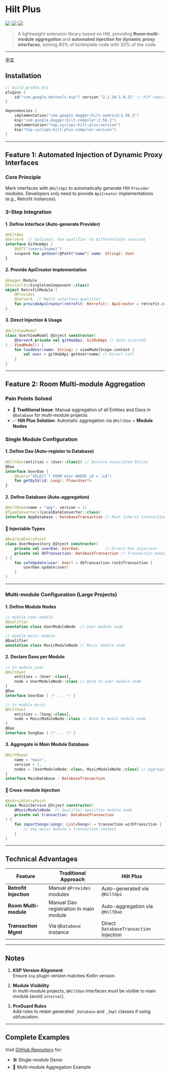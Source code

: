 # Hilt Plus
[![](https://img.shields.io/badge/ksp-2.1.21--2.0.1-important?logo=kotlin)](https://github.com/google/ksp)
[![](https://img.shields.io/badge/hilt-2.56.2-important?logo=android)](https://developer.android.com/training/dependency-injection/hilt-android?hl=zh-cn)
[![](https://img.shields.io/badge/hilt--plus-0.1.4-blueviolet?logo=android)](https://github.com/cyclops-top/hilt-plus)
> A lightweight extension library based on Hilt, providing **Room multi-module aggregation** and **automated injection for dynamic proxy interfaces**, solving 80% of boilerplate code with 20% of the code.

---
[中文](README_CN.md)
## Installation
```kotlin
// build.gradle.kts
plugins {
    id("com.google.devtools.ksp") version "2.1.10-1.0.31" // KSP required
}

dependencies {
    implementation("com.google.dagger:hilt-android:2.56.2")
    ksp("com.google.dagger:hilt-compiler:2.56.2")
    implementation("top.cyclops:hilt-plus:version")
    ksp("top.cyclops:hilt-plus-compiler:version")
}
```

---

## Feature 1: Automated Injection of Dynamic Proxy Interfaces
### Core Principle
Mark interfaces with `@HiltApi` to automatically generate Hilt `Provider` modules. Developers only need to provide `ApiCreator` implementations (e.g., Retrofit instances).

### 3-Step Integration
#### 1. Define Interface (Auto-generate Provider)
```kotlin
@HiltApi
@ServerA  // Optional: Use qualifier to differentiate services
interface GitHubApi {
    @GET("/users/{name}")
    suspend fun getUser(@Path("name") name: String): User
}
```

#### 2. Provide ApiCreator Implementation
```kotlin
@dagger.Module
@InstallIn(SingletonComponent::class)
object RetrofitModule {
    @Provides
    @ServerA  // Match interface qualifier
    fun provideApiCreator(retrofit: Retrofit): ApiCreator = retrofit.create(clazz) 
}
```

#### 3. Direct Injection & Usage
```kotlin
@HiltViewModel
class UserViewModel @Inject constructor(
    @ServerA private val gitHubApi: GitHubApi // Auto-injected
) : ViewModel() {
    fun loadUser(name: String) = viewModelScope.context {
        val user = gitHubApi.getUser(name) // Direct call
    }
}
```

---

## Feature 2: Room Multi-module Aggregation
### Pain Points Solved
- 🚫 **Traditional Issue**: Manual aggregation of all Entities and Daos in `@Database` for multi-module projects
- ✅ **Hilt Plus Solution**: Automatic aggregation via `@HiltDao` + **Module Nodes**

### Single Module Configuration
#### 1. Define Dao (Auto-register to Database)
```kotlin
@HiltDao(entities = [User::class]) // Declare associated Entity
@Dao
interface UserDao {
    @Query("SELECT * FROM User WHERE id = :id")
    fun getById(id: Long): Flow<User?>
}
```

#### 2. Define Database (Auto-aggregation)
```kotlin
@HiltRoom(name = "app", version = 1)
@TypeConverters(LocalDateConverter::class)
interface AppDatabase : DatabaseTransaction // Must inherit transaction interface
```

#### 🔑 Injectable Types
```kotlin
@AndroidEntryPoint
class UserRepository @Inject constructor(
    private val userDao: UserDao,           // Direct Dao injection
    private val dbTransaction: DatabaseTransaction // Transaction management
) {
    fun safeUpdate(user: User) = dbTransaction.runInTransaction {
        userDao.update(user)
    }
}
```

---

### Multi-module Configuration (Large Projects)
#### 1. Define Module Nodes
```kotlin
// module_user module
@Qualifier
annotation class UserModuleNode  // User module node

// module_music module
@Qualifier
annotation class MusicModuleNode // Music module node
```

#### 2. Declare Daos per Module
```kotlin
// In module_user
@HiltDao(
    entities = [User::class], 
    node = UserModuleNode::class // Bind to user module node
)
@Dao
interface UserDao { /* ... */ }

// In module_music
@HiltDao(
    entities = [Song::class], 
    node = MusicModuleNode::class // Bind to music module node
)
@Dao
interface SongDao { /* ... */ }
```

#### 3. Aggregate in Main Module Database
```kotlin
@HiltRoom(
    name = "main",
    version = 1,
    nodes = [UserModuleNode::class, MusicModuleNode::class] // Aggregate modules
)
interface MainDatabase : DatabaseTransaction
```

#### 🔑 Cross-module Injection
```kotlin
@AndroidEntryPoint
class MusicService @Inject constructor(
    @MusicModuleNode  // Qualifier specifies module node
    private val transaction: DatabaseTransaction
) {
    fun importSongs(songs: List<Song>) = transaction.withTransction {
        // Use music module's transaction context
    }
}
```

---

## Technical Advantages
| Feature               | Traditional Approach               | Hilt Plus                    |
|-----------------------|------------------------------------|------------------------------|
| **Retrofit Injection** | Manual `@Provides` modules         | Auto-generated via `@HiltApi` |
| **Room Multi-module**  | Manual Dao registration in main module | Auto-aggregation via `@HiltDao` |
| **Transaction Mgmt**  | Via `@Database` instance            | Direct `DatabaseTransaction` injection |

---

## Notes
1. **KSP Version Alignment**  
   Ensure `ksp` plugin version matches Kotlin version.

2. **Module Visibility**  
   In multi-module projects, `@HiltDao` interfaces must be visible to main module (avoid `internal`).

3. **ProGuard Rules**  
   Add rules to retain generated `_Database` and `_Impl` classes if using obfuscation.

---

## Complete Examples
Visit [GitHub Repository](https://github.com/cyclops-top/hilt-plus) for:
- 🛠️ Single-module Demo
- 🧩 Multi-module Aggregation Example
